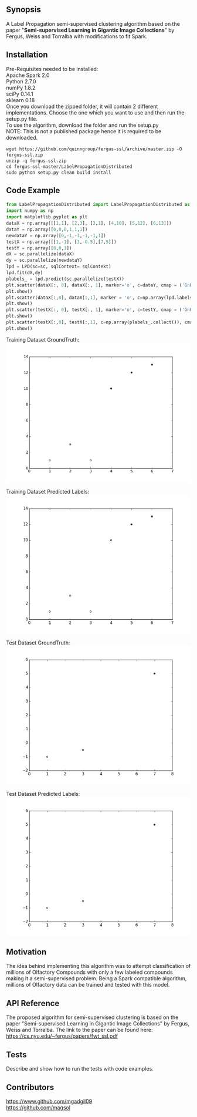 ## Synopsis

A Label Propagation semi-supervised clustering algorithm based on the paper "**Semi-supervised Learning in Gigantic Image Collections**" by Fergus, Weiss and Torralba with modifications to fit Spark.  


## Installation

Pre-Requisites needed to be installed:  
Apache Spark 2.0  
Python 2.7.0  
numPy 1.8.2  
sciPy 0.14.1  
sklearn 0.18    
Once you download the zipped folder, it will contain 2 different implementations. Choose the one which you want
to use and then run the setup.py file.  
To use the algorithm, download the folder and run the setup.py  
NOTE: This is not a published package hence it is required to be downloaded.
```
wget https://github.com/quinngroup/fergus-ssl/archive/master.zip -O fergus-ssl.zip
unzip -q fergus-ssl.zip
cd fergus-ssl-master/LabelPropagationDistributed
sudo python setup.py clean build install

```

## Code Example

```python
from LabelPropagationDistributed import LabelPropagationDistributed as LPD  
import numpy as np  
import matplotlib.pyplot as plt  
dataX = np.array([[1,1], [2,3], [3,1], [4,10], [5,12], [6,13]])  
dataY = np.array([0,0,0,1,1,1])  
newdataY = np.array([0,-1,-1,-1,-1,1])  
testX = np.array([[1,-1], [3,-0.5],[7,5]])  
testY = np.array([0,0,1])  
dX = sc.parallelize(dataX)  
dy = sc.parallelize(newdataY)  
lpd = LPD(sc=sc, sqlContext= sqlContext)
lpd.fit(dX,dy)  
plabels_ = lpd.predict(sc.parallelize(testX))  
plt.scatter(dataX[:, 0], dataX[:, 1], marker='o', c=dataY, cmap = ('GnBu'))  
plt.show()  
plt.scatter(dataX[:,0], dataX[:,1], marker = 'o', c=np.array(lpd.labels_.collect()), cmap = (('GnBu')))  
plt.show()  
plt.scatter(testX[:, 0], testX[:, 1], marker='o', c=testY, cmap = ('GnBu'))  
plt.show()  
plt.scatter(testX[:,0], testX[:,1], c=np.array(plabels_.collect()), cmap = (('GnBu')))  
plt.show()

```
Training Dataset GroundTruth:  
![alt tag](https://github.com/quinngroup/fergus-ssl/blob/master/LabelPropagationDistributed/Images/trainGT.png)  

Training Dataset Predicted Labels:  
![alt tag](https://github.com/quinngroup/fergus-ssl/blob/master/LabelPropagationDistributed/Images/trainPredicted.png)  

Test Dataset GroundTruth:  
![alt tag](https://github.com/quinngroup/fergus-ssl/blob/master/LabelPropagationDistributed/Images/testGT.png)  

Test Dataset Predicted Labels:  
![alt tag](https://github.com/quinngroup/fergus-ssl/blob/master/LabelPropagationDistributed/Images/testPredicted.png)  
## Motivation

The idea behind implementing this algorithm was to attempt classification of millions of Olfactory Compounds with only a few labeled compounds making it a semi-supervised problem.
Being a Spark compatible algorithm, millions of Olfactory data can be trained and tested with this model.  

## API Reference

The proposed algorithm for semi-supervised clustering is based on the paper "Semi-supervised Learning in Gigantic Image Collections" by Fergus, Weiss and Torralba.
The link to the paper can be found here: https://cs.nyu.edu/~fergus/papers/fwt_ssl.pdf  

## Tests

Describe and show how to run the tests with code examples.  

## Contributors

https://www.github.com/mgadgil09  
https://github.com/magsol  
